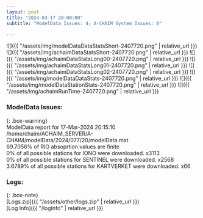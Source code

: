 ```yaml
---
layout: post
title: "2024-03-17 20:00:00"
subtitle: "ModelData Issues: 4; A-CHAIM System Issues: 0"

---
```


![]({{ "/assets/img/modelDataDataStatsShort-2407720.png" | relative_url }})
![]({{ "/assets/img/achaimDataStatsShort-2407720.png" | relative_url }})
![]({{ "/assets/img/achaimDataStatsLong00-2407720.png" | relative_url }})
![]({{ "/assets/img/achaimDataStatsLong01-2407720.png" | relative_url }})
![]({{ "/assets/img/achaimDataStatsLong02-2407720.png" | relative_url }})
![]({{ "/assets/img/modelDataDataStats-2407720.png" | relative_url }})
![]({{ "/assets/img/modelDataStationStats-2407720.png" | relative_url }})
![]({{ "/assets/img/achaimRunTime-2407720.png" | relative_url }})


### ModelData Issues:  
  
{: .box-warning}  
 ModelData report for 17-Mar-2024 20:15:10   
 /home/chaim/ACHAIM_SERVER/A-CHAIM/modelData/2024/077/20/modelData.mat   
 69.7056% of RIO absoprtion values are finite   
 0% of all possible stations for IONO were downloaded. x3113   
 0% of all possible stations for SENTINEL were downloaded. x2568   
 3.6789% of all possible stations for KARTVERKET were downloaded. x66   
  


### Logs:  
  
{: .box-note}  
[Logs.zip]({{ "/assets/other/logs.zip" | relative_url }})  
[Log Info]({{ "/logInfo" | relative_url }})  
